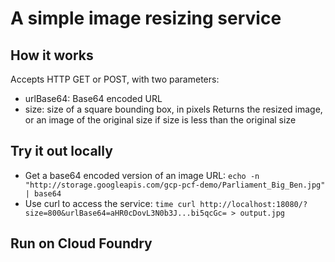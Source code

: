 # A simple image resizing service

## How it works
Accepts HTTP GET or POST, with two parameters:
* urlBase64: Base64 encoded URL
* size: size of a square bounding box, in pixels
Returns the resized image, or an image of the original size if size is less than the original size

## Try it out locally
* Get a base64 encoded version of an image URL:
  `echo -n "http://storage.googleapis.com/gcp-pcf-demo/Parliament_Big_Ben.jpg" | base64`
* Use curl to access the service:
  `time curl http://localhost:18080/?size=800&urlBase64=aHR0cDovL3N0b3J...bi5qcGc= > output.jpg`

## Run on Cloud Foundry

